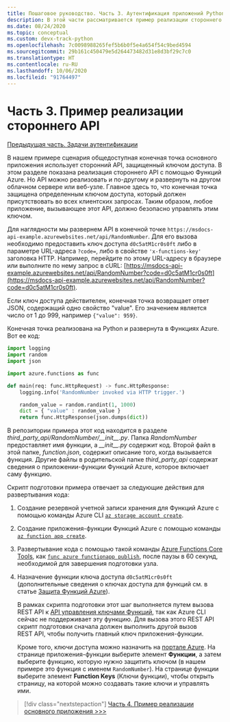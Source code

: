 ```yaml
---
title: Пошаговое руководство. Часть 3. Аутентификация приложений Python в службах Azure
description: В этой части рассматривается пример реализации стороннего API с помощью Функций Azure и описывается способ защиты конечной точки с помощью ключа доступа.
ms.date: 08/24/2020
ms.topic: conceptual
ms.custom: devx-track-python
ms.openlocfilehash: 7c0098988265fef5b6b0f5e4a654f54c9bed4594
ms.sourcegitcommit: 29b161c450479e5d264473482d31e8d3bf29c7c0
ms.translationtype: HT
ms.contentlocale: ru-RU
ms.lasthandoff: 10/06/2020
ms.locfileid: "91764497"
---
```

# <a name="part-3-example-third-party-api-implementation"></a>Часть 3. Пример реализации стороннего API

[Предыдущая часть. Задачи аутентификации](walkthrough-tutorial-authentication-02.md)

В нашем примере сценария общедоступная конечная точка основного приложения использует сторонний API, защищенный ключом доступа. В этом разделе показана реализация стороннего API с помощью Функций Azure. Но API можно реализовать и по-другому и развернуть на другом облачном сервере или веб-узле. Главное здесь то, что конечная точка защищена определенным ключом доступа, который должен присутствовать во всех клиентских запросах. Таким образом, любое приложение, вызывающее этот API, должно безопасно управлять этим ключом.

Для наглядности мы развернем API в конечной точке `https://msdocs-api-example.azurewebsites.net/api/RandomNumber`. Для его вызова необходимо предоставить ключ доступа `d0c5atM1cr0s0ft` либо в параметре URL-адреса `?code=`, либо в свойстве `'x-functions-key'` заголовка HTTP. Например, перейдите по этому URL-адресу в браузере или выполните по нему запрос в cURL: [https://msdocs-api-example.azurewebsites.net/api/RandomNumber?code=d0c5atM1cr0s0ft](https://msdocs-api-example.azurewebsites.net/api/RandomNumber?code=d0c5atM1cr0s0ft).

Если ключ доступа действителен, конечная точка возвращает ответ JSON, содержащий одно свойство "value". Его значением является число от 1 до 999, например `{"value": 959}`.

Конечная точка реализована на Python и развернута в Функциях Azure. Вот ее код:

```python
import logging
import random
import json

import azure.functions as func

def main(req: func.HttpRequest) -> func.HttpResponse:
    logging.info('RandomNumber invoked via HTTP trigger.')

    random_value = random.randint(1, 1000)
    dict = { "value" : random_value }
    return func.HttpResponse(json.dumps(dict))
```

В репозитории примера этот код находится в разделе *third_party_api/RandomNumber/\_\_init\_\_.py*. Папка *RandomNumber* предоставляет имя функции, а *\_\_init\_\_.py* содержит код. Второй файл в этой папке, *function.json*, содержит описание того, когда вызывается функция. Другие файлы в родительской папке *third_party_api* содержат сведения о приложении-функции Функций Azure, которое включает саму функцию.

Скрипт подготовки примера отвечает за следующие действия для развертывания кода:

1. Создание резервной учетной записи хранения для Функций Azure с помощью команды Azure CLI [`az storage account create`](/cli/azure/storage/account#az-storage-account-create).

1. Создание приложения-функции Функций Azure с помощью команды [`az function app create`](/cli/azure/functionapp#az-functionapp-create).

1. Развертывание кода с помощью такой команды [Azure Functions Core Tools](/azure/azure-functions/functions-run-local?tabs=linux%2Ccsharp%2Cbash), как [`func azure functionapp publish`](/azure/azure-functions/functions-run-local?tabs=linux%2Ccsharp%2Cbash#project-file-deployment), после паузы в 60 секунд, необходимой для завершения подготовки узла.

1. Назначение функции ключа доступа `d0c5atM1cr0s0ft` (дополнительные сведения о ключах доступа для функций см. в статье [Защита Функций Azure](/azure/azure-functions/security-concepts)).

    В рамках скрипта подготовки этот шаг выполняется путем вызова REST API к [API управления ключами Функций](https://github.com/Azure/azure-functions-host/wiki/Key-management-API), так как Azure CLI сейчас не поддерживает эту функцию. Для вызова этого REST API скрипт подготовки сначала должен выполнить другой вызов REST API, чтобы получить главный ключ приложения-функции.

    Кроме того, ключи доступа можно назначить на [портале Azure](https://portal.azure.com). На странице приложения-функции выберите элемент **Функции**, а затем выберите функцию, которую нужно защитить ключом (в нашем примере это функция с именем `RandomNumber`). На странице функции выберите элемент **Function Keys** (Ключи функции), чтобы открыть страницу, на которой можно создавать такие ключи и управлять ими.

> [!div class="nextstepaction"]
> [Часть 4. Пример реализации основного приложения >>>](walkthrough-tutorial-authentication-04.md)
